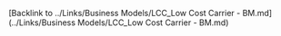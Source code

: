 

[Backlink to ../Links/Business Models/LCC_Low Cost Carrier - BM.md](../Links/Business Models/LCC_Low Cost Carrier - BM.md)